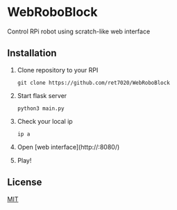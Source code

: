 # WebRoboBlock
Control RPi robot using scratch-like web interface

## Installation
1. Clone repository to your RPI

    ```
    git clone https://github.com/ret7020/WebRoboBlock
    ```
    
2. Start flask server
    
    ```
    python3 main.py
    ```
3. Check your local ip

    ```
    ip a
    ```

3. Open [web interface](http://<YOUR RPI IP>:8080/)

4. Play!
    
## License
[MIT](https://choosealicense.com/licenses/mit/)
